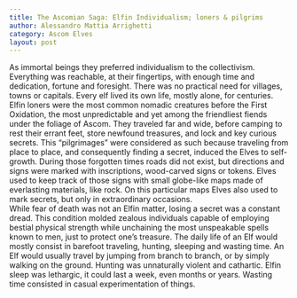 ```yaml
---
title: The Ascomian Saga: Elfin Individualism; loners & pilgrims
author: Alessandro Mattia Arrighetti
category: Ascom Elves
layout: post
---
```



As immortal beings they preferred individualism to the collectivism. Everything was reachable, at their fingertips, with enough time and dedication, fortune and foresight. There was no practical need for villages, towns or capitals. Every elf lived its own life, mostly alone, for centuries. 
Elfin loners were the most common nomadic creatures before the First Oxidation, the most unpredictable and yet among the friendliest fiends under the foliage of Ascom. They traveled far and wide, before camping to rest their errant feet, store newfound treasures, and lock and key curious secrets. This “pilgrimages” were considered as such because traveling from place to place, and consequently finding a secret, induced the Elves to self-growth. 
During those forgotten times roads did not exist, but directions and signs were marked with inscriptions, wood-carved signs or tokens. Elves used to keep track of those signs with small globe-like maps made of everlasting materials, like rock. On this particular maps Elves also used to mark secrets, but only in extraordinary occasions.  
While fear of death was not an Elfin matter, losing a secret was a constant dread. This condition molded zealous individuals capable of employing bestial physical strength while unchaining the most unspeakable spells known to men, just to protect one’s treasure. 
The daily life of an Elf would mostly consist in barefoot traveling, hunting, sleeping and wasting time. An Elf would usually travel by jumping from branch to branch, or by simply walking on the ground. Hunting was unnaturally violent and cathartic. Elfin sleep was lethargic, it could last a week, even months or years. Wasting time consisted in casual experimentation of things. 